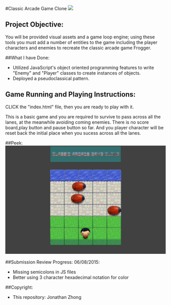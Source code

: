 #Classic Arcade Game Clone
![](http://progressed.io/bar/100?title=Progress)

## Project Objective:
You will be provided visual assets and a game loop engine; using these tools you must add a number of entities to the game including the player characters and enemies to recreate the classic arcade game Frogger.

##What I have Done:
- Utilized JavaScript's object oriented programming features to write "Enemy" and "Player" classes to create instances of objects.
- Deployed a pseudoclassical pattern.

## Game Running and Playing Instructions:

CLICK the "index.html" file, then you are ready to play with it.

This is a basic game and you are required to survive to pass across all the lanes, at the meanwhile avoiding coming enemies. There is no score board,play button and pause button so far. And you player character will be reset back the initial place when you sucess across all the lanes.

##Peek:
![Alt text](https://github.com/jonathanzhong/front-arcadeGame/blob/master/images/classicalgame.png)

##Submission Review Progress:
06/08/2015:
- Missing semicolons in JS files
- Better using 3 character hexadecimal notation for color

##Copyright:

 - This repository: Jonathan Zhong
